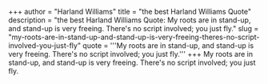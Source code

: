 +++
author = "Harland Williams"
title = "the best Harland Williams Quote"
description = "the best Harland Williams Quote: My roots are in stand-up, and stand-up is very freeing. There's no script involved; you just fly."
slug = "my-roots-are-in-stand-up-and-stand-up-is-very-freeing-theres-no-script-involved-you-just-fly"
quote = '''My roots are in stand-up, and stand-up is very freeing. There's no script involved; you just fly.'''
+++
My roots are in stand-up, and stand-up is very freeing. There's no script involved; you just fly.
